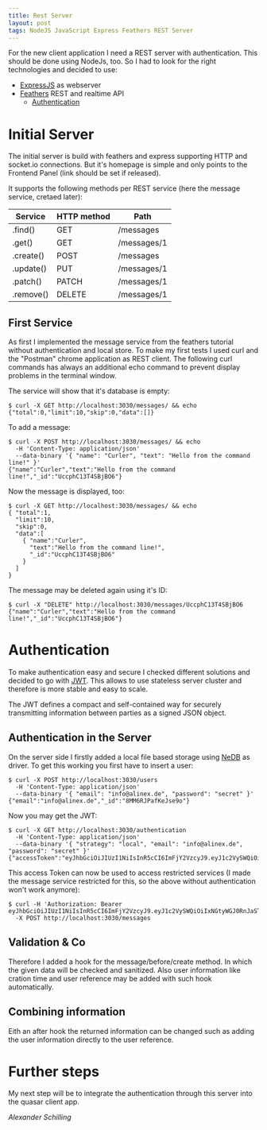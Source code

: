 ```yaml
---
title: Rest Server
layout: post
tags: NodeJS JavaScript Express Feathers REST Server
---
```


For the new client application I need a REST server with authentication. This should be done using NodeJs, too. So I had to look for the right technologies and decided to use:

- [ExpressJS](http://expressjs.com/de/) as webserver
- [Feathers](https://feathersjs.com/) REST and realtime API
  - [Authentication](https://docs.feathersjs.com/api/authentication/server.html)

# Initial Server

The initial server is build with feathers and express supporting HTTP and socket.io
connections. But it's homepage is simple and only points to the Frontend Panel (link
should be set if released).

It supports the following methods per REST service (here the message service, cretaed later):

| Service | HTTP method | Path        |
| ------- | ----------- | ----------- |
| .find() | GET  	      | /messages   |
| .get() 	| GET 	      | /messages/1 |
| .create() 	| POST 	  | /messages   |
| .update() 	| PUT 	  | /messages/1 |
| .patch() 	  | PATCH 	| /messages/1 |
| .remove() 	| DELETE 	| /messages/1 |

## First Service

As first I implemented the message service from the feathers tutorial without
authentication and local store.
To make my first tests I used curl and the "Postman" chrome application as REST client. The following curl commands has always an additional echo command to
prevent display problems in the terminal window.

The service will show that it's database is empty:

    $ curl -X GET http://localhost:3030/messages/ && echo
    {"total":0,"limit":10,"skip":0,"data":[]}

To add a message:

    $ curl -X POST http://localhost:3030/messages/ && echo
      -H 'Content-Type: application/json'
      --data-binary '{ "name": "Curler", "text": "Hello from the command line!" }'
    {"name":"Curler","text":"Hello from the command line!","_id":"UccphC13T4SBjBO6"}

Now the message is displayed, too:

    $ curl -X GET http://localhost:3030/messages/ && echo
    { "total":1,
      "limit":10,
      "skip":0,
      "data":[
        { "name":"Curler",
          "text":"Hello from the command line!",
          "_id":"UccphC13T4SBjBO6"
        }
      ]
    }

The message may be deleted again using it's ID:

    $ curl -X "DELETE" http://localhost:3030/messages/UccphC13T4SBjBO6
    {"name":"Curler","text":"Hello from the command line!","_id":"UccphC13T4SBjBO6"}

# Authentication

To make authentication easy and secure I checked different solutions and decided to
go with [JWT](https://auth0.com/docs/jwt). This allows to use stateless server cluster
and therefore is more stable and easy to scale.

The JWT defines a compact and self-contained way for securely transmitting information between parties as a signed JSON object.

## Authentication in the Server

On the server side I firstly added a local file based storage using [NeDB](https://github.com/louischatriot/nedb) as driver.
To get this working you first have to insert a user:

    $ curl -X POST http://localhost:3030/users
      -H 'Content-Type: application/json'
      --data-binary '{ "email": "info@alinex.de", "password": "secret" }'
    {"email":"info@alinex.de","_id":"8MM6RJPafKeJse9o"}

Now you may get the JWT:

    $ curl -X GET http://localhost:3030/authentication
      -H 'Content-Type: application/json'
      --data-binary '{ "strategy": "local", "email": "info@alinex.de", "password": "secret" }'
    {"accessToken":"eyJhbGciOiJIUzI1NiIsInR5cCI6ImFjY2VzcyJ9.eyJ1c2VySWQiOiIxNGtyWGJ0RnJaSTJ1VmJsIiwiaWF0IjoxNTE1NDIxMzQ2LCJleHAiOjE1MTU1MDc3NDYsImF1ZCI6Imh0dHBzOi8veW91cmRvbWFpbi5jb20iLCJpc3MiOiJmZWF0aGVycyIsInN1YiI6ImFub255bW91cyIsImp0aSI6IjFlZGZkODc0LWNlMWEtNDNkZS05OTRlLTI4MzI1NDRiZDFlYyJ9.Zwu5XxxNu5QC6K53j358rCXFyiPIFu5TlrKoohq7Khs"}

This access Token can now be used to access restricted services (I made the message service restricted for this, so the above without authentication won't work anymore):

    $ curl -H 'Authorization: Bearer eyJhbGciOiJIUzI1NiIsInR5cCI6ImFjY2VzcyJ9.eyJ1c2VySWQiOiIxNGtyWGJ0RnJaSTJ1VmJsIiwiaWF0IjoxNTE1NDI1NTg0LCJleHAiOjE1MTU1MTE5ODQsImF1ZCI6Imh0dHBzOi8veW91cmRvbWFpbi5jb20iLCJpc3MiOiJmZWF0aGVycyIsInN1YiI6ImFub255bW91cyIsImp0aSI6IjkyMGZhY2IwLWVmZTItNDc1MS1iNGJjLTYyNGFiNDNmZmRmNyJ9.x4jSVMIMpVV7j0_ei402DvckHWUcgi0xOiO9r2trY68'
      -X POST http://localhost:3030/messages

## Validation & Co

Therefore I added a hook for the message/before/create method. In which the given
data will be checked and sanitized.
Also user information like cration time and user reference may be added with such hook automatically.

## Combining information

Eith an after hook the returned information can be changed such as adding the user information directly to the user reference.

# Further steps

My next step will be to integrate the authentication through this server into the quasar client app.


_Alexander Schilling_
